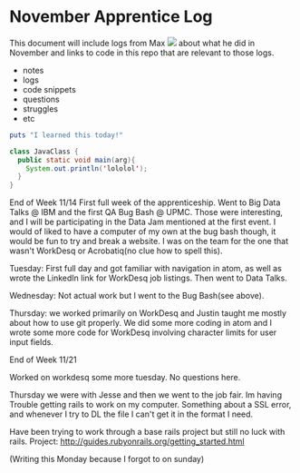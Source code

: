 # November Apprentice Log

This document will include logs from Max ![](https://avatars3.githubusercontent.com/u/15678999?v=3&s=40) about what he did in November and links to code in this repo that are relevant to those logs.

- notes
- logs
- code snippets
- questions
- struggles
- etc

```ruby
puts "I learned this today!"
```

```java
class JavaClass {
  public static void main(arg){
    System.out.println('lololol');
  }
}
```

End of Week 11/14
First full week of the apprenticeship. Went to Big Data Talks @ IBM and the first QA Bug Bash @ UPMC. Those were interesting, and I will be participating in the Data Jam mentioned at the first event. I would of liked to have a computer of my own at the bug bash though, it would be fun to try and break a website. I was on the team for the one that wasn't WorkDesq or Acrobatiq(no clue how to spell this).

Tuesday: First full day and got familiar with navigation in atom, as well as wrote the LinkedIn link for WorkDesq job listings. Then went to Data Talks.

Wednesday: Not actual work but I went to the Bug Bash(see above).

Thursday: we worked primarily on WorkDesq and Justin taught me mostly about how to use git properly. We did some more coding in atom and I wrote some more code for WorkDesq involving character limits for user input fields.

End of Week 11/21 

Worked on workdesq some more tuesday. No questions here.

Thursday we were with Jesse and then we went to the job fair. Im having Trouble getting rails to work on my computer. Something about a SSL error, and whenever I try to DL the file I can't get it in the format I need.

Have been trying to work through a base rails project but still no luck with rails. 
Project: http://guides.rubyonrails.org/getting_started.html

(Writing this Monday because I forgot to on sunday)


